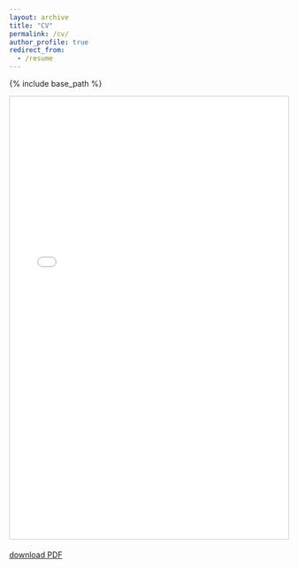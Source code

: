```yaml
---
layout: archive
title: "CV"
permalink: /cv/
author_profile: true
redirect_from:
  - /resume
---
```


{% include base_path %}

<div class="embed-container">
  <iframe src="{{ base_path }}/files/Bo_Li_CV.pdf" width="100%" height="800" frameborder="0" marginwidth="0" marginheight="0" scrolling="auto" style="border:1px solid #CCC; margin-bottom:5px; max-width: 100%;" allowfullscreen></iframe>
</div>

<p><a href="{{ base_path }}/files/Bo_Li_CV.pdf" target="_blank">download PDF</a></p>
